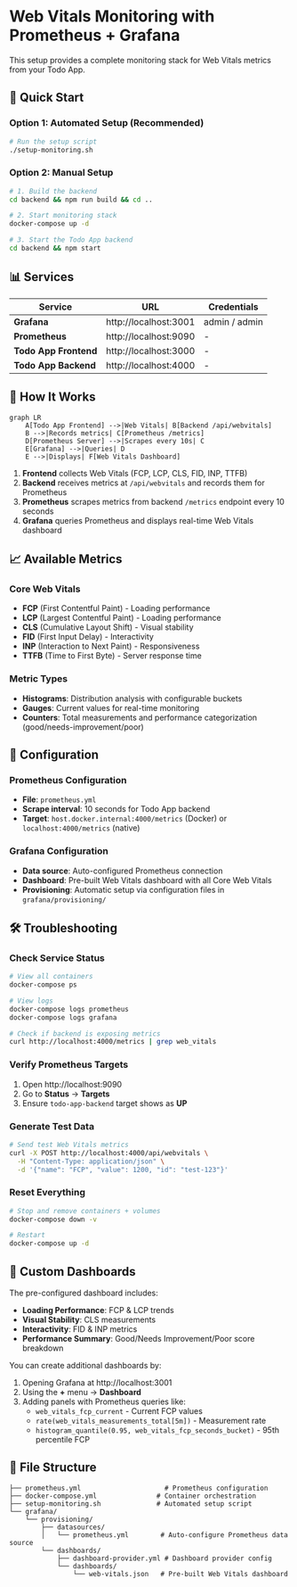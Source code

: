 # Web Vitals Monitoring with Prometheus + Grafana

This setup provides a complete monitoring stack for Web Vitals metrics from your Todo App.

## 🚀 Quick Start

### Option 1: Automated Setup (Recommended)
```bash
# Run the setup script
./setup-monitoring.sh
```

### Option 2: Manual Setup
```bash
# 1. Build the backend
cd backend && npm run build && cd ..

# 2. Start monitoring stack
docker-compose up -d

# 3. Start the Todo App backend
cd backend && npm start
```

## 📊 Services

| Service | URL | Credentials |
|---------|-----|-------------|
| **Grafana** | http://localhost:3001 | admin / admin |
| **Prometheus** | http://localhost:9090 | - |
| **Todo App Frontend** | http://localhost:3000 | - |
| **Todo App Backend** | http://localhost:4000 | - |

## 🎯 How It Works

```mermaid
graph LR
    A[Todo App Frontend] -->|Web Vitals| B[Backend /api/webvitals]
    B -->|Records metrics| C[Prometheus /metrics]
    D[Prometheus Server] -->|Scrapes every 10s| C
    E[Grafana] -->|Queries| D
    E -->|Displays| F[Web Vitals Dashboard]
```

1. **Frontend** collects Web Vitals (FCP, LCP, CLS, FID, INP, TTFB)
2. **Backend** receives metrics at `/api/webvitals` and records them for Prometheus
3. **Prometheus** scrapes metrics from backend `/metrics` endpoint every 10 seconds
4. **Grafana** queries Prometheus and displays real-time Web Vitals dashboard

## 📈 Available Metrics

### Core Web Vitals
- **FCP** (First Contentful Paint) - Loading performance
- **LCP** (Largest Contentful Paint) - Loading performance  
- **CLS** (Cumulative Layout Shift) - Visual stability
- **FID** (First Input Delay) - Interactivity
- **INP** (Interaction to Next Paint) - Responsiveness
- **TTFB** (Time to First Byte) - Server response time

### Metric Types
- **Histograms**: Distribution analysis with configurable buckets
- **Gauges**: Current values for real-time monitoring
- **Counters**: Total measurements and performance categorization (good/needs-improvement/poor)

## 🔧 Configuration

### Prometheus Configuration
- **File**: `prometheus.yml`
- **Scrape interval**: 10 seconds for Todo App backend
- **Target**: `host.docker.internal:4000/metrics` (Docker) or `localhost:4000/metrics` (native)

### Grafana Configuration
- **Data source**: Auto-configured Prometheus connection
- **Dashboard**: Pre-built Web Vitals dashboard with all Core Web Vitals
- **Provisioning**: Automatic setup via configuration files in `grafana/provisioning/`

## 🛠 Troubleshooting

### Check Service Status
```bash
# View all containers
docker-compose ps

# View logs
docker-compose logs prometheus
docker-compose logs grafana

# Check if backend is exposing metrics
curl http://localhost:4000/metrics | grep web_vitals
```

### Verify Prometheus Targets
1. Open http://localhost:9090
2. Go to **Status** → **Targets**
3. Ensure `todo-app-backend` target shows as **UP**

### Generate Test Data
```bash
# Send test Web Vitals metrics
curl -X POST http://localhost:4000/api/webvitals \
  -H "Content-Type: application/json" \
  -d '{"name": "FCP", "value": 1200, "id": "test-123"}'
```

### Reset Everything
```bash
# Stop and remove containers + volumes
docker-compose down -v

# Restart
docker-compose up -d
```

## 🎨 Custom Dashboards

The pre-configured dashboard includes:
- **Loading Performance**: FCP & LCP trends
- **Visual Stability**: CLS measurements
- **Interactivity**: FID & INP metrics  
- **Performance Summary**: Good/Needs Improvement/Poor score breakdown

You can create additional dashboards by:
1. Opening Grafana at http://localhost:3001
2. Using the **+** menu → **Dashboard**
3. Adding panels with Prometheus queries like:
   - `web_vitals_fcp_current` - Current FCP values
   - `rate(web_vitals_measurements_total[5m])` - Measurement rate
   - `histogram_quantile(0.95, web_vitals_fcp_seconds_bucket)` - 95th percentile FCP

## 📁 File Structure

```
├── prometheus.yml                     # Prometheus configuration
├── docker-compose.yml               # Container orchestration
├── setup-monitoring.sh              # Automated setup script
└── grafana/
    └── provisioning/
        ├── datasources/
        │   └── prometheus.yml        # Auto-configure Prometheus data source
        └── dashboards/
            ├── dashboard-provider.yml # Dashboard provider config
            └── dashboards/
                └── web-vitals.json   # Pre-built Web Vitals dashboard
```